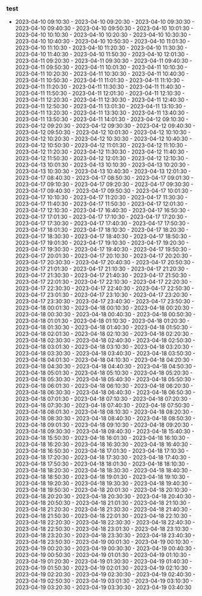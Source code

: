 ### test
 - 2023-04-10 09:10:30 - 2023-04-10 09:20:30 - 2023-04-10 09:30:30 - 2023-04-10 09:40:30 - 2023-04-10 09:50:30 - 2023-04-10 10:01:30 - 2023-04-10 10:10:30 - 2023-04-10 10:20:30 - 2023-04-10 10:30:30 - 2023-04-10 10:40:30 - 2023-04-10 10:50:30 - 2023-04-10 11:01:30 - 2023-04-10 11:10:30 - 2023-04-10 11:20:30 - 2023-04-10 11:30:30 - 2023-04-10 11:40:30 - 2023-04-10 11:50:30 - 2023-04-10 12:01:30 - 2023-04-11 09:20:30 - 2023-04-11 09:30:30 - 2023-04-11 09:40:30 - 2023-04-11 09:50:30 - 2023-04-11 10:01:30 - 2023-04-11 10:10:30 - 2023-04-11 10:20:30 - 2023-04-11 10:30:30 - 2023-04-11 10:40:30 - 2023-04-11 10:50:30 - 2023-04-11 11:01:30 - 2023-04-11 11:10:30 - 2023-04-11 11:20:30 - 2023-04-11 11:30:30 - 2023-04-11 11:40:30 - 2023-04-11 11:50:30 - 2023-04-11 12:01:30 - 2023-04-11 12:10:30 - 2023-04-11 12:20:30 - 2023-04-11 12:30:30 - 2023-04-11 12:40:30 - 2023-04-11 12:50:30 - 2023-04-11 13:01:30 - 2023-04-11 13:10:30 - 2023-04-11 13:20:30 - 2023-04-11 13:30:30 - 2023-04-11 13:40:30 - 2023-04-11 13:50:30 - 2023-04-11 14:01:30 - 2023-04-12 09:10:30 - 2023-04-12 09:20:30 - 2023-04-12 09:30:30 - 2023-04-12 09:40:30 - 2023-04-12 09:50:30 - 2023-04-12 10:01:30 - 2023-04-12 10:10:30 - 2023-04-12 10:20:30 - 2023-04-12 10:30:30 - 2023-04-12 10:40:30 - 2023-04-12 10:50:30 - 2023-04-12 11:01:30 - 2023-04-12 11:10:30 - 2023-04-12 11:20:30 - 2023-04-12 11:30:30 - 2023-04-12 11:40:30 - 2023-04-12 11:50:30 - 2023-04-12 12:01:30 - 2023-04-12 12:10:30 - 2023-04-13 10:01:30 - 2023-04-13 10:10:30 - 2023-04-13 10:20:30 - 2023-04-13 10:30:30 - 2023-04-13 10:40:30 - 2023-04-13 12:01:30 - 2023-04-17 08:40:30 - 2023-04-17 08:50:30 - 2023-04-17 09:01:30 - 2023-04-17 09:10:30 - 2023-04-17 09:20:30 - 2023-04-17 09:30:30 - 2023-04-17 09:40:30 - 2023-04-17 09:50:30 - 2023-04-17 10:01:30 - 2023-04-17 10:10:30 - 2023-04-17 11:20:30 - 2023-04-17 11:30:30 - 2023-04-17 11:40:30 - 2023-04-17 11:50:30 - 2023-04-17 12:01:30 - 2023-04-17 12:10:30 - 2023-04-17 16:40:30 - 2023-04-17 16:50:30 - 2023-04-17 17:01:30 - 2023-04-17 17:10:30 - 2023-04-17 17:20:30 - 2023-04-17 17:30:30 - 2023-04-17 17:40:30 - 2023-04-17 17:50:30 - 2023-04-17 18:01:30 - 2023-04-17 18:10:30 - 2023-04-17 18:20:30 - 2023-04-17 18:30:30 - 2023-04-17 18:40:30 - 2023-04-17 18:50:30 - 2023-04-17 19:01:30 - 2023-04-17 19:10:30 - 2023-04-17 19:20:30 - 2023-04-17 19:30:30 - 2023-04-17 19:40:30 - 2023-04-17 19:50:30 - 2023-04-17 20:01:30 - 2023-04-17 20:10:30 - 2023-04-17 20:20:30 - 2023-04-17 20:30:30 - 2023-04-17 20:40:30 - 2023-04-17 20:50:30 - 2023-04-17 21:01:30 - 2023-04-17 21:10:30 - 2023-04-17 21:20:30 - 2023-04-17 21:30:30 - 2023-04-17 21:40:30 - 2023-04-17 21:50:30 - 2023-04-17 22:01:30 - 2023-04-17 22:10:30 - 2023-04-17 22:20:30 - 2023-04-17 22:30:30 - 2023-04-17 22:40:30 - 2023-04-17 22:50:30 - 2023-04-17 23:01:30 - 2023-04-17 23:10:30 - 2023-04-17 23:20:30 - 2023-04-17 23:30:30 - 2023-04-17 23:40:30 - 2023-04-17 23:50:30 - 2023-04-18 00:01:30 - 2023-04-18 00:10:30 - 2023-04-18 00:20:30 - 2023-04-18 00:30:30 - 2023-04-18 00:40:30 - 2023-04-18 00:50:30 - 2023-04-18 01:01:30 - 2023-04-18 01:10:30 - 2023-04-18 01:20:30 - 2023-04-18 01:30:30 - 2023-04-18 01:40:30 - 2023-04-18 01:50:30 - 2023-04-18 02:01:30 - 2023-04-18 02:10:30 - 2023-04-18 02:20:30 - 2023-04-18 02:30:30 - 2023-04-18 02:40:30 - 2023-04-18 02:50:30 - 2023-04-18 03:01:30 - 2023-04-18 03:10:30 - 2023-04-18 03:20:30 - 2023-04-18 03:30:30 - 2023-04-18 03:40:30 - 2023-04-18 03:50:30 - 2023-04-18 04:01:30 - 2023-04-18 04:10:30 - 2023-04-18 04:20:30 - 2023-04-18 04:30:30 - 2023-04-18 04:40:30 - 2023-04-18 04:50:30 - 2023-04-18 05:01:30 - 2023-04-18 05:10:30 - 2023-04-18 05:20:30 - 2023-04-18 05:30:30 - 2023-04-18 05:40:30 - 2023-04-18 05:50:30 - 2023-04-18 06:01:30 - 2023-04-18 06:10:30 - 2023-04-18 06:20:30 - 2023-04-18 06:30:30 - 2023-04-18 06:40:30 - 2023-04-18 06:50:30 - 2023-04-18 07:01:30 - 2023-04-18 07:10:30 - 2023-04-18 07:20:30 - 2023-04-18 07:30:30 - 2023-04-18 07:40:30 - 2023-04-18 07:50:30 - 2023-04-18 08:01:30 - 2023-04-18 08:10:30 - 2023-04-18 08:20:30 - 2023-04-18 08:30:30 - 2023-04-18 08:40:30 - 2023-04-18 08:50:30 - 2023-04-18 09:01:30 - 2023-04-18 09:10:30 - 2023-04-18 09:20:30 - 2023-04-18 09:30:30 - 2023-04-18 09:40:30 - 2023-04-18 15:40:30 - 2023-04-18 15:50:30 - 2023-04-18 16:01:30 - 2023-04-18 16:10:30 - 2023-04-18 16:20:30 - 2023-04-18 16:30:30 - 2023-04-18 16:40:30 - 2023-04-18 16:50:30 - 2023-04-18 17:01:30 - 2023-04-18 17:10:30 - 2023-04-18 17:20:30 - 2023-04-18 17:30:30 - 2023-04-18 17:40:30 - 2023-04-18 17:50:30 - 2023-04-18 18:01:30 - 2023-04-18 18:10:30 - 2023-04-18 18:20:30 - 2023-04-18 18:30:30 - 2023-04-18 18:40:30 - 2023-04-18 18:50:30 - 2023-04-18 19:01:30 - 2023-04-18 19:10:30 - 2023-04-18 19:20:30 - 2023-04-18 19:30:30 - 2023-04-18 19:40:30 - 2023-04-18 19:50:30 - 2023-04-18 20:01:30 - 2023-04-18 20:10:30 - 2023-04-18 20:20:30 - 2023-04-18 20:30:30 - 2023-04-18 20:40:30 - 2023-04-18 20:50:30 - 2023-04-18 21:01:30 - 2023-04-18 21:10:30 - 2023-04-18 21:20:30 - 2023-04-18 21:30:30 - 2023-04-18 21:40:30 - 2023-04-18 21:50:30 - 2023-04-18 22:01:30 - 2023-04-18 22:10:30 - 2023-04-18 22:20:30 - 2023-04-18 22:30:30 - 2023-04-18 22:40:30 - 2023-04-18 22:50:30 - 2023-04-18 23:01:30 - 2023-04-18 23:10:30 - 2023-04-18 23:20:30 - 2023-04-18 23:30:30 - 2023-04-18 23:40:30 - 2023-04-18 23:50:30 - 2023-04-19 00:01:30 - 2023-04-19 00:10:30 - 2023-04-19 00:20:30 - 2023-04-19 00:30:30 - 2023-04-19 00:40:30 - 2023-04-19 00:50:30 - 2023-04-19 01:01:30 - 2023-04-19 01:10:30 - 2023-04-19 01:20:30 - 2023-04-19 01:30:30 - 2023-04-19 01:40:30 - 2023-04-19 01:50:30 - 2023-04-19 02:01:30 - 2023-04-19 02:10:30 - 2023-04-19 02:20:30 - 2023-04-19 02:30:30 - 2023-04-19 02:40:30 - 2023-04-19 02:50:30 - 2023-04-19 03:01:30 - 2023-04-19 03:10:30 - 2023-04-19 03:20:30 - 2023-04-19 03:30:30 - 2023-04-19 03:40:30